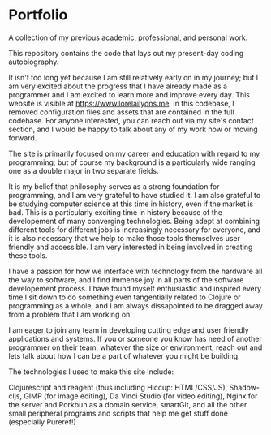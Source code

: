 # Portfolio
A collection of my previous academic, professional, and personal work.

This repository contains the code that lays out my present-day coding autobiography.

It isn't too long yet because I am still relatively early on in my journey; but I am very
excited about the progress that I have already made as a programmer and I am excited to
learn more and improve every day. This website is visible at https://www.lorelailyons.me.
In this codebase, I removed configuration files and assets that are contained in the full
codebase. For anyone interested, you can reach out via my site's contact section, and I
would be happy to talk about any of my work now or moving forward.

The site is primarily focused on my career and education with regard to my programming; but
of course my background is a particularly wide ranging one as a double major in two separate
fields.

It is my belief that philosophy serves as a strong foundation for programming, and I am
very grateful to have studied it. I am also grateful to be studying computer science at this
time in history, even if the market is bad. This is a particularly exciting time in history
because of the developement of many converging technologies. Being adept at combining different
tools for different jobs is increasingly necessary for everyone, and it is also necessary that
we help to make those tools themselves user friendly and accessible. I am very interested in
being involved in creating these tools.

I have a passion for how we interface with technology from the hardware all the way to software,
and I find immense joy in all parts of the software developement process. I have found myself
enthusiastic and inspired every time I sit down to do something even tangentially related to
Clojure or programming as a whole, and I am always dissapointed to be dragged away from a problem
that I am working on.

I am eager to join any team in developing cutting edge and user friendly applications and systems.
If you or someone you know has need of another programmer on their team, whatever the size or environment,
reach out and lets talk about how I can be a part of whatever you might be building.

The technologies I used to make this site include:

Clojurescript and reagent (thus including Hiccup: HTML/CSS/JS), Shadow-cljs, GIMP (for image editing), 
Da Vinci Studio (for video editing), Nginx for the server and Porkbun as a domain service, smartGit,
and all the other small peripheral programs and scripts that help me get stuff done (especially Pureref!)